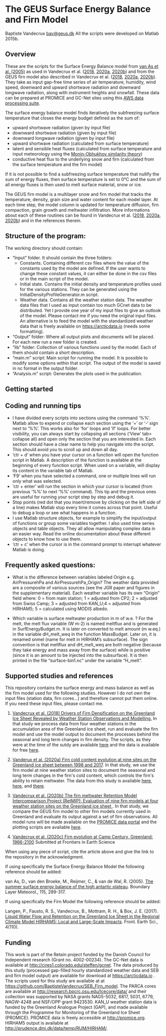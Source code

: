 # The GEUS Surface Energy Balance and Firn Model
Baptiste Vandecrux
bav@geus.dk
All the scripts were developed on Matlab 2015b.

## Overview
These are the scripts for the Surface Energy Balance model from [van As et al. (2005)](https://doi.org/10.1007/s10546-004-4631-1) as used in Vandecrux et al. ([2018](https://doi.org/10.1029/2017JF004597), [2020a](https://doi.org/10.1017/jog.2020.30), [2020b](https://doi.org/10.5194/tc-2019-331)) and from the GEUS firn model also described in Vandecrux et al. ([2018](https://doi.org/10.1029/2017JF004597), [2020a](https://doi.org/10.1017/jog.2020.30), [2020b](https://doi.org/10.5194/tc-2019-331)). They take as input gap-free time series of air temperature, humidity, wind speed, downward and upward shortwave radiation and downward longwave radiation, along with instrument heights and snowfall. These data can be prepared at PROMICE and GC-Net sites using this [AWS data processing suite](https://github.com/BaptisteVandecrux/AWS_processing). 

The surface energy balance model finds iteratively the subfreezing surface temperature that closes the energy budget defined as the sum of:
- upward shortwave radiation (given by input file)
- downward shortwave radiation (given by input file)
- downward longwave radiation (given by input file)
- upward shortwave radiation (calculated from surface temperature)
- latent and sensible heat fluxes (calculated from surface temperature and input meteorology using the [Monin-Obhukhov similarity theory](https://en.wikipedia.org/wiki/Monin%E2%80%93Obukhov_similarity_theory))
- conductive heat flux to the underlying snow and firn (calculated from the surface temperature and the firn model)

If it is not possible to find a subfreezing surface temperature that nullify the sum of energy fluxes, then surface temperature is set to 0°C and the sum of all energy fluxes is then used to melt surface material, snow or ice.

The GEUS firn model is a multilayer snow and firn model that tracks the temperature, density, grain size and water content for each model layer. At each time step, the model column is updated for temperature diffusion, firn compaction, grain growth and meltwater infiltration. More informations about each of these routines can be found in Vandecrux et al. ([2018](https://doi.org/10.1029/2017JF004597), [2020a](https://doi.org/10.1017/jog.2020.30), [2020b](https://doi.org/10.5194/tc-2019-331)) and in the references therein.

## Structure of the program:
The working directory should contain:
* “Input” folder. It should contain the three folders:
    * Constants. Containing different csv files where the value of the constants used by the model are defined. If the user wants to change these constant values, it can either be done in the csv files or in the main script of the model.
    * Initial state. Contains the initial density and temperature profiles used for the various stations. They can be generated using the InitialDensityProfileGenerator.m script.
    * Weather data. Contains all the weather station data. The weather data files that I used as input contain too much GCnet data to be distributed.  Yet I provide one year of my input files to give an outlook of the model.  Please contact me if you need the original input files. An alternative is to feed the model with the standardized weather data that is freely available on https://arcticdata.io (needs some formatting).
* “Output” folder: Where all output plots and documents will be placed. For each new run a new folder is created.
* “lib” folder: Collection of various functions used by the model. Each of them should contain a short description.
* “main.m” script: Main script for running the model. It is possible to modify some options within that script. The output of the model is saved in nc format in the output folder.
* “Analysis.m” script: Generates the plots used in the publication.

## Getting started


## Coding and running tips
- I have divided every scripts into sections using the command ‘%%’. Matlab allow to expend or collapse each section using the ‘+’ or ‘-‘ sign next to ‘%%’. This works also for ‘for’ loops and ‘if’ loops. For better visibility, you can always start by collapsing all sections (‘View’ tab> collapse all) and open only the section that you are interested in. Each section should have a clear name to help you navigate into the script. This should avoid you to scroll up and down all day.
- ‘ctr + d’ when you have your cursor on a function will open the function script in Matlab. A description of the function is available at the beginning of every function script. When used on a variable, will display its content in the variable tab of Matlab.
- ‘F9’ when you have selected a command, one or multiple lines will run only what was selected.
- ‘ctr + enter’ will run the section in which your cursor is located (from previous ‘%%’ to next ‘%%’ command). This tip and the previous ones are useful for running your script step by step and debug it.
- Stop points (red dot that you insert/remove by clicking on the left side of a line) makes Matlab stop every time it comes across that point. Useful to debug a loop or see what happens in a function.
- I use Matlab structure objects, for example to simplify the input/output of functions or group some variables together. I also used time series objects and table objects. They all allow manipulating complex data in an easier way. Read the online documentation about these different objects to know how to use them.
- ‘ctr + c’ when the cursor is in the command prompt to interrupt whatever Matlab is doing.

## Frequently asked questions:
* What is the difference between variables labeled Origin e.g. AirPressurehPa and AirPressurehPa_Origin?
The weather data provided are a composite of various sources (see the JGR paper and figures in the supplementary material). Each weather variable has its own “Origin” field where:
0 = from main station;  1 = adjusted from CP2;  2 = adjusted from Swiss Camp; 3 = adjusted from KAN_U;4 = adjusted from HIRHAM5; 5 = calculated using MODIS albedo.

* Which variable is surface meltwater production in m of w.e. ?
For the melt, the melt flux variable (W m-2) is named meltflux and is generated in SurfEnergyBudget.m. It is later on converted to melt amount (m w.eq.) in the variable dH_melt_weq in the function MassBudget. Later on, it is renamed snmel (name for melt in HIRHAM’s subsurface). The sign convention is that meltflux  and dH_melt_weq  are both negative (because they take energy and mass away from the surface) while  is positive (since it is an amount to be injected into the subsurface). It is then printed in the file “surface-bin1.nc” under the variable “H_melt”.

## Supported studies and references
This repository contains the surface energy and mass balance as well as the firn model used for the following studies. However I do not own the input files (station data, firn cores...) and therefore cannot put them online. If you need these input files, please contact me.

1. [Vandecrux et al. (2018) Drivers of Firn Densification on the Greenland Ice Sheet Revealed by Weather Station Observations and Modelling.](https://doi.org/10.1029/2017JF004597)
In that study we process data from four weather stations in the accumulation area of the Greenland ice sheet, run and evaluate the firn model and use the model output to document the processes behind the seasonal and long term changes in firn density. The scripts, as they were at the time of the sutdy are available [here](https://github.com/BaptisteVandecrux/SEB_Firn_model/releases/tag/0.1) and the data is available for free [here](https://arcticdata.io/catalog/view/doi:10.18739/A2TH8BM6X). 

2. [Vanderux et al. (2020a) Firn cold content evolution at nine sites on the Greenland ice sheet between 1998 and 2017](https://doi.org/10.1017/jog.2020.30). In that study, we use the firn model at nine weather station sites to document the seasonal and long term changes in the firn's cold content, which controls the firn's ability to retain meltwater. The data from this study is available [here](https://arcticdata.io/catalog/view/doi%3A10.18739%2FA2QF8JJ9B), [here](https://arcticdata.io/catalog/view/doi%3A10.18739%2FA2V698C33), and [there](https://arcticdata.io/catalog/view/doi%3A10.18739%2FA2GX44V1P).

3. [Vandecrux et al. (2020b) The firn meltwater Retention Model Intercomparison Project (RetMIP): Evaluation of nine firn models at four weather station sites on the Greenland ice sheet ](https://doi.org/10.5194/tc-2019-331). In that study, we compare the GEUS firn model to other firn models currently used in Greenland and evaluate its output against a set of firn observations. All model runs will be made available on the [PROMICE data portal](https://www.promice.org/PromiceDataPortal/) and the plotting scripts are available [here](https://github.com/BaptisteVandecrux/RetMIP).
4. [Vandecrux et al. (2020c) Firn evolution at Camp Century, Greenland: 1966-2100]() Submitted at Frontiers in Earth Science

When using any piece of script, cite the article above and give the link to the repository in the acknowledgment.

If using specifically the Surface Energy Balance Model the following reference should be added:

van As, D., van den Broeke, M., Reijmer, C., & van de Wal, R. (2005). [The summer surface energy balance of the high antartic plateau](https://doi.org/10.1007/s10546-004-4631-1). Boundary Layer Meteorol., 115, 289-317. 

If using specifically the Firn Model the following reference should be added:

Langen, P., Fausto, R. S., Vandecrux, B., Mottram, R. H., & Box, J. E. (2017). [Liquid Water Flow and Retention on the Greenland Ice Sheet in the Regional Climate Model HIRHAM5: Local and Large-Scale Impacts](https://doi.org/10.3389/feart.2016.00110). Front. Earth Sci., 4(110). 

## Funding 

This work is part of the Retain project funded by the Danish Council for Independent research (Grant no. 4002-00234). The GC-Net data is available at http://cires1.colorado.edu/steffen/gcnet. The data produced by this study (processed gap-filled hourly standardized weather data and SEB and firn model output) are available for download at https://arcticdata.io . The scripts used for this study are available at at https://github.com/BaptisteVandecrux/SEB_Firn_model. The PARCA cores are available at http://research.bpcrc.osu.edu/Icecore/data/ and their collection was supported by NASA grants NAG5-5032, 6817, 5031, 6779, NAGW-4248 and NSF/OPP grant 9423530. KAN_U weather station data is funded by the Greenland Analogue Project (GAP), and made available through the Programme for Monitoring of the Greenland Ice Sheet (PROMICE). PROMICE data is freely accessible at http://promice.org. HIRHAM5 output is available at http://prudence.dmi.dk/data/temp/RUM/HIRHAM/.